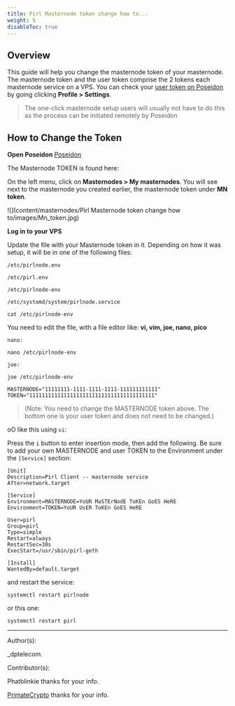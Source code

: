 ```yaml
---
title: Pirl Masternode token change how to...
weight: 5
disableToc: true
---
```


## Overview

This guide will help you change the masternode token of your masternode. The masternode token and the user token comprise the 2 tokens each masternode service on a VPS. You can check your [user token on Poseidon](https://poseidon.pirl.io/accounts/settings/) by going clicking **Profile > Settings**.

> The one-click masternode setup users will usually not have to do this as the process can be initiated remotely by Poseidon


## How to Change the Token

**Open Poseidon** [Poseidon](https://poseidon.pirl.io/accounts/masternodes-list-private/)

The Masternode TOKEN is found here:

On the left menu, click on **Masternodes > My masternodes**.
You will see next to the masternode you created earlier, the masternode token under **MN token**.

![](content/masternodes/Pirl Masternode token change how to/images/Mn_token.jpg)


**Log in to your VPS**

Update the file with your Masternode token in it.
Depending on how it was setup, it will be in one of the following files:

`/etc/pirlnode.env`

`/etc/pirl.env`

`/etc/pirlnode-env`

`/etc/systemd/system/pirlnode.service`

```
cat /etc/pirlnode-env
```

You need to edit the file, with a file editor like: **vi, vim, joe, nano, pico**

```
nano:

nano /etc/pirlnode-env

joe:

joe /etc/pirlnode-env
```

```
MASTERNODE="11111111-1111-1111-1111-111111111111"
TOKEN="1111111111111111111111111111111111111111"
```

> (Note: You need to change the MASTERNODE token above. The bottom one is your user token and does not need to be changed.)

oO like this using `vi`:

Press the `i` button to enter insertion mode, then add the following.  Be sure to add your own MASTERNODE and user TOKEN to the Environment under the `[Service]` section:
```
[Unit]
Description=Pirl Client -- masternode service
After=network.target

[Service]
Environment=MASTERNODE=YoUR MaSTErNodE ToKEn GoES HeRE
Environment=TOKEN=YoUR UsER ToKEn GoES HeRE

User=pirl
Group=pirl
Type=simple
Restart=always
RestartSec=30s
ExecStart=/usr/sbin/pirl-geth

[Install]
WantedBy=default.target
```

and restart the service:
```
systemctl restart pirlnode
```
or this one:
```
systemctl restart pirl
```


---
Author(s):

_dptelecom.

Contributor(s):

Phatblinkie thanks for your info.

[PrimateCrypto](https://twitter.com/PrimateCrypto) thanks for your info.
